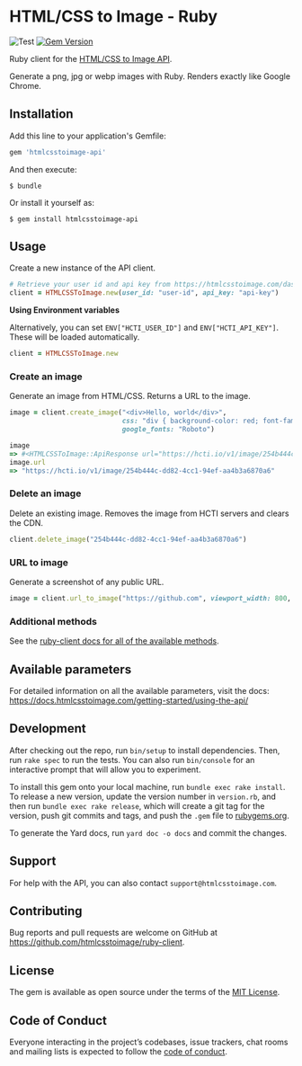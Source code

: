 # HTML/CSS to Image - Ruby

![Test](https://github.com/htmlcsstoimage/ruby-client/workflows/Test/badge.svg?branch=main) [![Gem Version](https://badge.fury.io/rb/htmlcsstoimage-api.svg)](https://badge.fury.io/rb/htmlcsstoimage-api)

Ruby client for the [HTML/CSS to Image API](https://htmlcsstoimage.com).

Generate a png, jpg or webp images with Ruby. Renders exactly like Google Chrome.

## Installation

Add this line to your application's Gemfile:

```ruby
gem 'htmlcsstoimage-api'
```

And then execute:

    $ bundle

Or install it yourself as:

    $ gem install htmlcsstoimage-api

## Usage

Create a new instance of the API client.

```ruby
# Retrieve your user id and api key from https://htmlcsstoimage.com/dashboard
client = HTMLCSSToImage.new(user_id: "user-id", api_key: "api-key")
```

**Using Environment variables**

Alternatively, you can set `ENV["HCTI_USER_ID"]` and `ENV["HCTI_API_KEY"]`. These will be loaded automatically.

```ruby
client = HTMLCSSToImage.new
```

### Create an image
Generate an image from HTML/CSS. Returns a URL to the image.

```ruby
image = client.create_image("<div>Hello, world</div>",
                            css: "div { background-color: red; font-family: Roboto; }",
                            google_fonts: "Roboto")

image
=> #<HTMLCSSToImage::ApiResponse url="https://hcti.io/v1/image/254b444c-dd82-4cc1-94ef-aa4b3a6870a6", id="254b444c-dd82-4cc1-94ef-aa4b3a6870a6">
image.url
=> "https://hcti.io/v1/image/254b444c-dd82-4cc1-94ef-aa4b3a6870a6"
```

### Delete an image
Delete an existing image. Removes the image from HCTI servers and clears the CDN.

```ruby
client.delete_image("254b444c-dd82-4cc1-94ef-aa4b3a6870a6")
```

### URL to image
Generate a screenshot of any public URL.

```ruby
image = client.url_to_image("https://github.com", viewport_width: 800, viewport_height: 1200)
```

### Additional methods
See the [ruby-client docs for all of the available methods](https://htmlcsstoimage.github.io/ruby-client/HTMLCSSToImage.html).

## Available parameters
For detailed information on all the available parameters, visit the docs: https://docs.htmlcsstoimage.com/getting-started/using-the-api/

## Development

After checking out the repo, run `bin/setup` to install dependencies. Then, run `rake spec` to run the tests. You can also run `bin/console` for an interactive prompt that will allow you to experiment.

To install this gem onto your local machine, run `bundle exec rake install`. To release a new version, update the version number in `version.rb`, and then run `bundle exec rake release`, which will create a git tag for the version, push git commits and tags, and push the `.gem` file to [rubygems.org](https://rubygems.org).

To generate the Yard docs, run `yard doc -o docs` and commit the changes.

## Support
For help with the API, you can also contact `support@htmlcsstoimage.com`.

## Contributing

Bug reports and pull requests are welcome on GitHub at https://github.com/htmlcsstoimage/ruby-client.

## License

The gem is available as open source under the terms of the [MIT License](https://opensource.org/licenses/MIT).

## Code of Conduct

Everyone interacting in the project’s codebases, issue trackers, chat rooms and mailing lists is expected to follow the [code of conduct](https://github.com/htmlcsstoimage/ruby-client/blob/main/CODE_OF_CONDUCT.md).
